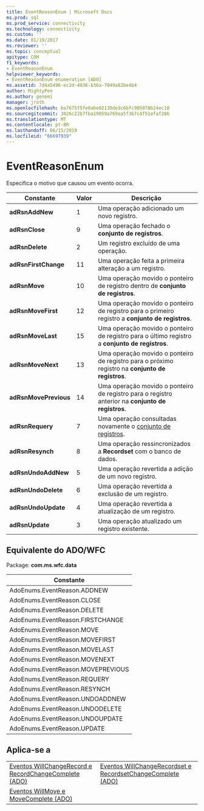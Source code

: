 ```yaml
---
title: EventReasonEnum | Microsoft Docs
ms.prod: sql
ms.prod_service: connectivity
ms.technology: connectivity
ms.custom: ''
ms.date: 01/19/2017
ms.reviewer: ''
ms.topic: conceptual
apitype: COM
f1_keywords:
- EventReasonEnum
helpviewer_keywords:
- EventReasonEnum enumeration [ADO]
ms.assetid: 7d4a5496-ec2d-4936-b36a-7049a82be4b4
author: MightyPen
ms.author: genemi
manager: jroth
ms.openlocfilehash: ba7675f5fe0abe02130de3c6bfc905070b24ec10
ms.sourcegitcommit: 3026c22b7fba19059a769ea5f367c4f51efaf286
ms.translationtype: MT
ms.contentlocale: pt-BR
ms.lasthandoff: 06/15/2019
ms.locfileid: "66697939"
---
```

# <a name="eventreasonenum"></a>EventReasonEnum
Especifica o motivo que causou um evento ocorra.  
  
|Constante|Valor|Descrição|  
|--------------|-----------|-----------------|  
|**adRsnAddNew**|1|Uma operação adicionado um novo registro.|  
|**adRsnClose**|9|Uma operação fechado o **conjunto de registros**.|  
|**adRsnDelete**|2|Um registro excluído de uma operação.|  
|**adRsnFirstChange**|11|Uma operação feita a primeira alteração a um registro.|  
|**adRsnMove**|10|Uma operação movido o ponteiro de registro dentro de **conjunto de registros**.|  
|**adRsnMoveFirst**|12|Uma operação movido o ponteiro de registro para o primeiro registro a **conjunto de registros**.|  
|**adRsnMoveLast**|15|Uma operação movido o ponteiro de registro para o último registro a **conjunto de registros**.|  
|**adRsnMoveNext**|13|Uma operação movido o ponteiro de registro para o próximo registro na **conjunto de registros**.|  
|**adRsnMovePrevious**|14|Uma operação movido o ponteiro de registro para o registro anterior na **conjunto de registros**.|  
|**adRsnRequery**|7|Uma operação consultadas novamente o [conjunto de registros](../../../ado/reference/ado-api/recordset-object-ado.md).|  
|**adRsnResynch**|8|Uma operação ressincronizados a **Recordset** com o banco de dados.|  
|**adRsnUndoAddNew**|5|Uma operação revertida a adição de um novo registro.|  
|**adRsnUndoDelete**|6|Uma operação revertida a exclusão de um registro.|  
|**adRsnUndoUpdate**|4|Uma operação revertida a atualização de um registro.|  
|**adRsnUpdate**|3|Uma operação atualizado um registro existente.|  
  
## <a name="adowfc-equivalent"></a>Equivalente do ADO/WFC  
 Package: **com.ms.wfc.data**  
  
|Constante|  
|--------------|  
|AdoEnums.EventReason.ADDNEW|  
|AdoEnums.EventReason.CLOSE|  
|AdoEnums.EventReason.DELETE|  
|AdoEnums.EventReason.FIRSTCHANGE|  
|AdoEnums.EventReason.MOVE|  
|AdoEnums.EventReason.MOVEFIRST|  
|AdoEnums.EventReason.MOVELAST|  
|AdoEnums.EventReason.MOVENEXT|  
|AdoEnums.EventReason.MOVEPREVIOUS|  
|AdoEnums.EventReason.REQUERY|  
|AdoEnums.EventReason.RESYNCH|  
|AdoEnums.EventReason.UNDOADDNEW|  
|AdoEnums.EventReason.UNDODELETE|  
|AdoEnums.EventReason.UNDOUPDATE|  
|AdoEnums.EventReason.UPDATE|  
  
## <a name="applies-to"></a>Aplica-se a  
  
|||  
|-|-|  
|[Eventos WillChangeRecord e RecordChangeComplete (ADO)](../../../ado/reference/ado-api/willchangerecord-and-recordchangecomplete-events-ado.md)|[Eventos WillChangeRecordset e RecordsetChangeComplete (ADO)](../../../ado/reference/ado-api/willchangerecordset-and-recordsetchangecomplete-events-ado.md)|  
|[Eventos WillMove e MoveComplete (ADO)](../../../ado/reference/ado-api/willmove-and-movecomplete-events-ado.md)||
